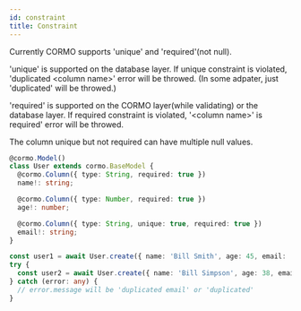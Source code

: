 ```yaml
---
id: constraint
title: Constraint
---
```


Currently CORMO supports 'unique' and 'required'(not null).

'unique' is supported on the database layer.
If unique constraint is violated, 'duplicated &lt;column name&gt;' error will be throwed.
(In some adpater, just 'duplicated' will be throwed.)

'required' is supported on the CORMO layer(while validating) or the database layer.
If required constraint is violated, '&lt;column name&gt;' is required' error will be throwed.

The column unique but not required can have multiple null values.

```typescript
@cormo.Model()
class User extends cormo.BaseModel {
  @cormo.Column({ type: String, required: true })
  name!: string;

  @cormo.Column({ type: Number, required: true })
  age!: number;

  @cormo.Column({ type: String, unique: true, required: true })
  email!: string;
}

const user1 = await User.create({ name: 'Bill Smith', age: 45, email: 'bill@foo.org' });
try {
  const user2 = await User.create({ name: 'Bill Simpson', age: 38, email: 'bill@foo.org' });
} catch (error: any) {
  // error.message will be 'duplicated email' or 'duplicated'
}
```
